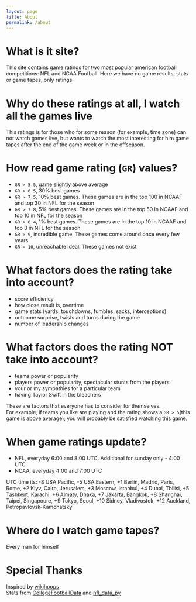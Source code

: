 ```yaml
---
layout: page
title: About
permalink: /about
---
```

# What is it site?
This site contains game ratings for two most popular american football competitions: NFL and NCAA Football. Here we have no game results, stats or game tapes, only ratings.

# Why do these ratings at all, I watch all the games live
This ratings is for those who for some reason (for example, time zone) can not watch games live, but wants to watch the most interesting for him game tapes after the end of the game week or in the offseason.

# How read game rating (```GR```) values?
- ```GR > 5.5```, game slightly above average
- ```GR > 6.5```, 30% best games
- ```GR > 7.5```, 10% best games. These games are in the top 100 in NCAAF and top 30 in NFL for the season
- ```GR > 7.8```, 5% best games. These games are in the top 50 in NCAAF and top 10 in NFL for the season
- ```GR > 8.4```, 1% best games. These games are in the top 10 in NCAAF and top 3 in NFL for the season
- ```GR > 9```, incredible game. These games come around once every few years
- ```GR = 10```, unreachable ideal. These games not exist

# What factors does the rating take into account?
- score efficiency
- how close result is, overtime
- game stats (yards, touchdowns, fumbles, sacks, interceptions)
- outcome surprise, twists and turns during the game
- number of leadership changes

# What factors does the rating NOT take into account?
- teams power or popularity
- players power or popularity, spectacular stunts from the players
- your or my sympathies for a particular team
- having Taylor Swift in the bleachers

These are factors that everyone has to consider for themselves.   
For example, if teams you like are playing and the rating shows a ```GR > 5```(this game is above average), you will probably be satisfied watching this game.

# When game ratings update?
 - NFL, everyday 6:00 and 8:00 UTC. Additional for sunday only - 4:00 UTC
 - NCAA, everyday 4:00 and 7:00 UTC

UTC time its: -8 USA Pacific, -5 USA Eastern, +1 Berlin, Madrid, Paris, Rome, +2 Kiyv, Cairo, Jerusalem, +3 Moscow, Istanbul, +4 Dubai, Tbilisi, +5 Tashkent, Karachi, +6 Almaty, Dhaka, +7 Jakarta, Bangkok, +8 Shanghai, Taipei, Singapoure, +9 Tokyo, Seoul, +10 Sidney, Vladivostok, +12 Auckland, Petropavlovsk-Kamchatsky

# Where do I watch game tapes?
Every man for himself

# Special Thanks
Inspired by [wikihoops](https://wikihoops.com/about/)   
Stats from [CollegeFootballData](https://collegefootballdata.com/) and [nfl_data_py](https://github.com/cooperdff/nfl_data_py)
